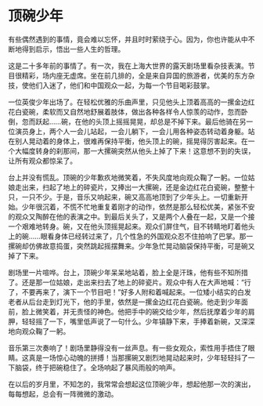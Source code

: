 # 顶碗少年

有些偶然遇到的事情，竟会难以忘怀，并且时时萦绕于心。因为，你也许能从中不断地得到启示，悟出一些人生的哲理。 

这是二十多年前的事情了。有一次，我在上海大世界的露天剧场里看杂技表演。节目很精彩，场内座无虚席。坐在前几排的，全是来自异国的旅游者，优美的东方杂技，使他们入迷了，他们和中国观众一起，为每一个节目喝彩鼓掌。 

一位英俊少年出场了。在轻松优雅的乐曲声里，只见他头上顶着高高的一摞金边红花白瓷碗，柔软而又自然地舒展着肢体，做出各种各样令人惊羡的动作，忽而卧倒，忽而跃起……碗，在他的头顶上摇摇晃晃，却总是不掉下来。最后他骑在另一位演员身上，两个人一会儿站起，一会儿躺下，一会儿用各种姿态转动着身躯。站在别人晃动着的身体上，很难再保持平衡，他头顶上的碗，摇晃得厉害起来。在一个大幅度转身的刹那间，那一大摞碗突然从他头上掉了下来！这意想不到的失误，让所有观众都惊呆了。 

台上并没有慌乱。顶碗的少年歉疚地微笑着，不失风度地向观众鞠了一躬。一位姑娘走出来，扫起了地上的碎瓷片，又捧出一大摞碗，还是金边红花白瓷碗，整整十只，一只不少。于是，音乐又响起来，碗又高高地顶到了少年头上。一切重新开始。少年很沉着，不慌不忙地重复着刚才的动作，依然是那么轻松优美，紧张不安的观众又陶醉在他的表演之中。到最后关头了，又是两个人叠在一起，又是一个接一个艰难地转身。碗，又在他头顶摇晃起来。观众们屏住气，目不转睛地盯着他头上的碗……眼看身体已经转过来了，几个性急的外国观众忍不住拍响了巴掌。那一摞碗却仿佛故意捣蛋，突然跳起摇摆舞来。少年急忙晃动脑袋保持平衡，可是碗又掉了下来。 

剧场里一片喧哗。台上，顶碗少年呆呆地站着，脸上全是汗珠，他有些不知所措了。还是那一位姑娘，走出来扫去了地上的碎瓷片。观众中有人在大声地喊：“行了，不要再来了，演下一个节目吧！”好多人附和着喊起来。一位矮小结实的白发老者从后台走到灯光下，他的手里，依然是一摞金边红花白瓷碗。他走到少年面前，脸上微笑着，并无责怪的神色。他把手中的碗交给少年，然后抚摩着少年的肩胛，轻轻摇了一下，嘴里低声说了一句什么。少年镇静下来，手捧着新碗，又深深地向观众鞠了一躬。 

音乐第三次奏响了！剧场里静得没有一丝声息。有一些女观众，索性用手捂住了眼睛。这真是一场惊心动魄的拼搏！当那摞碗又剧烈地晃动起来时，少年轻轻抖了一下脑袋，终于把碗稳住了。全场响起了暴风雨般的响声。 

在以后的岁月里，不知怎的，我常常会想起这位顶碗少年，想起他那一次的演出，每每想起，总会有一阵微微的激动。